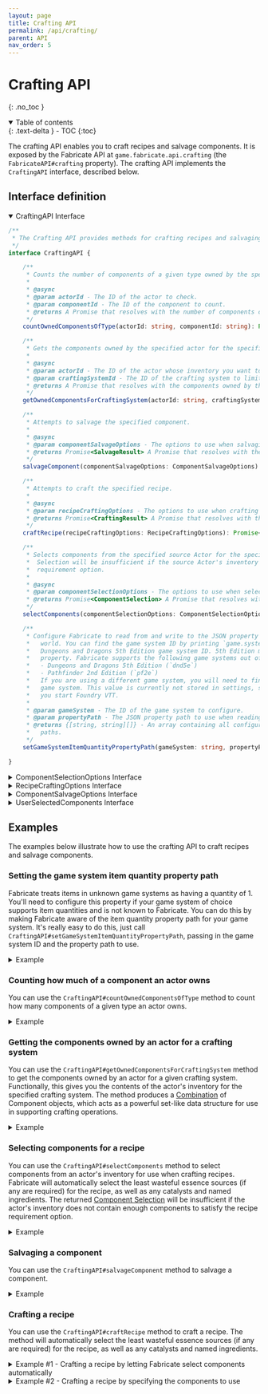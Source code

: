 ```yaml
---
layout: page
title: Crafting API
permalink: /api/crafting/
parent: API
nav_order: 5
---
```


# Crafting API
{: .no_toc }

<details open markdown="block">
  <summary>
    Table of contents
  </summary>
  {: .text-delta }
- TOC
{:toc}
</details>

The crafting API enables you to craft recipes and salvage components.
It is exposed by the Fabricate API at `game.fabricate.api.crafting` (the `FabricateAPI#crafting` property).
The crafting API implements the `CraftingAPI` interface, described below.

## Interface definition

<details open markdown="block">
<summary>
CraftingAPI Interface
</summary>

```typescript
/**
 * The Crafting API provides methods for crafting recipes and salvaging components.
 */
interface CraftingAPI {

    /**
     * Counts the number of components of a given type owned by the specified actor.
     *
     * @async
     * @param actorId - The ID of the actor to check.
     * @param componentId - The ID of the component to count.
     * @returns A Promise that resolves with the number of components of this type owned by the actor.
     */
    countOwnedComponentsOfType(actorId: string, componentId: string): Promise<number>;

    /**
     * Gets the components owned by the specified actor for the specified crafting system.
     *
     * @async
     * @param actorId - The ID of the actor whose inventory you want to search.
     * @param craftingSystemId - The ID of the crafting system to limit component matches to.
     * @returns A Promise that resolves with the components owned by the actor for the specified crafting system.
     */
    getOwnedComponentsForCraftingSystem(actorId: string, craftingSystemId: string): Promise<Combination<Component>>;

    /**
     * Attempts to salvage the specified component.
     *
     * @async
     * @param componentSalvageOptions - The options to use when salvaging the component.
     * @returns Promise<SalvageResult> A Promise that resolves with the Salvage Result
     */
    salvageComponent(componentSalvageOptions: ComponentSalvageOptions): Promise<SalvageResult>;

    /**
     * Attempts to craft the specified recipe.
     *
     * @async
     * @param recipeCraftingOptions - The options to use when crafting the recipe.
     * @returns Promise<CraftingResult> A Promise that resolves with the prepared Crafting Result.
     */
    craftRecipe(recipeCraftingOptions: RecipeCraftingOptions): Promise<CraftingResult>;

    /**
     * Selects components from the specified source Actor for the specified recipe requirement option. The Component
     *  Selection will be insufficient if the source Actor's inventory does not contain enough components to satisfy the
     *  requirement option.
     *
     * @async
     * @param componentSelectionOptions - The options to use when selecting components.
     * @returns Promise<ComponentSelection> A Promise that resolves with the selected components.
     */
    selectComponents(componentSelectionOptions: ComponentSelectionOptions): Promise<ComponentSelection>;

    /**
     * Configure Fabricate to read from and write to the JSON property path when considering item quantity in your game
     *   world. You can find the game system ID by printing `game.system.id` to the console. For example, `dnd5e` is the
     *   Dungeons and Dragons 5th Edition game system ID. 5th Edition manages item quantity in the `system.quantity`
     *   property. Fabricate supports the following game systems out of the box:
     *   - Dungeons and Dragons 5th Edition (`dnd5e`)
     *   - Pathfinder 2nd Edition (`pf2e`)
     *   If you are using a different game system, you will need to find the correct property path for your
     *   game system. This value is currently not stored in settings, so you will need to call this method every time
     *   you start Foundry VTT.
     *
     * @param gameSystem - The ID of the game system to configure.
     * @param propertyPath - The JSON property path to use when reading and writing item quantity.
     * @returns {[string, string][]} - An array containing all configured game systems and their item quantity property
     *   paths.
     */
    setGameSystemItemQuantityPropertyPath(gameSystem: string, propertyPath: string): void;

}
```

</details>

<details markdown="block">
<summary>
ComponentSelectionOptions Interface
</summary>

```typescript
/**
 * Options used when selecting components from an actor's inventory for use when crafting recipes
 */
interface ComponentSelectionOptions {

    /**
     * The ID of the Actor whose inventory you want to select components from.
     */
    sourceActorId: string;

    /**
     * The optional ID of the Recipe Requirement Option to select components for. Not required if the recipe has only
     * one Result Option. If the recipe has multiple requirement options this must be specified.
     */
    requirementOptionId?: string;

    /**
     * The ID of the Recipe to select components for.
     */
    recipeId: string;
}
```

</details>

<details markdown="block">
<summary>
RecipeCraftingOptions Interface
</summary>

```typescript
/**
 * Options used when crafting a recipe.
 */
interface RecipeCraftingOptions {

    /**
     * The ID of the recipe to attempt.
     */
    recipeId: string;

    /**
     * The ID of the Actor from which the components should be removed.
     */
    sourceActorId: string;

    /**
     * The optional ID of the Actor to which any produced components should be added. If not specified, the
     * sourceActorId is used. Specify a different targetActorId when crafting from a container or shared inventory to
     * another character.
     */
    targetActorId?: string;

    /**
     * The optional ID of the Requirement Option to use. Not required if the recipe has only one Requirement Option. If
     * the recipe has multiple Requirement Options this must be specified.
     */
    requirementOptionId?: string;

    /**
     * The optional ID of the Result Option to use. Not required if the recipe has only one Result Option. If the recipe
     * has multiple Result Options this must be specified.
     */
    resultOptionId?: string;

    /**
     * The optional IDs and quantities of the components to use when crafting the recipe. If not specified, the
     * components and amounts will be selected automatically for the least wasteful essence sources (if any are
     * required). This is useful when customising component selection for essences. However, if the Recipe also requires
     * catalysts and named ingredients be sure to include them in the component selection. If an insufficient
     * combination is specified crafting will not be attempted.
     */
    userSelectedComponents?: UserSelectedComponents;

}
```

</details>

<details markdown="block">
<summary>
ComponentSalvageOptions Interface
</summary>

```typescript
/**
 * Options used when salvaging a component using the Crafting API.
 */
interface ComponentSalvageOptions {

    /**
     * The ID of the component to salvage.
     */
    componentId: string;

    /**
     * The ID of the Actor from which the component should be removed.
     */
    sourceActorId: string;

    /**
     * The optional ID of the Actor to which any produced components should be added. If not specified, the
     * sourceActorId is used. Specify a different targetActorId when salvaging from a container or shared inventory to
     * another character.
     */
    targetActorId?: string;

    /**
     * The optional ID of the Salvage Option to use. Not required if the component has only one Salvage Option. If the
     * component has multiple Salvage Options this must be specified.
     */
    salvageOptionId?: string;

}
```

</details>

<details markdown="block">
<summary>
UserSelectedComponents Interface
</summary>

```typescript
/**
 * Options used when explicitly selecting components for crafting recipes
 */
interface UserSelectedComponents {

    /**
     * The IDs and quantities of the catalysts to use when crafting the recipe.
     */
    catalysts: Record<string, number>;

    /**
     * The IDs and quantities of the ingredients to use when crafting the recipe.
     */
    ingredients: Record<string, number>;

    /**
     * The IDs and quantities of the components to use as essence sources when crafting the recipe.
     */
    essenceSources: Record<string, number>;

}
```

</details>

## Examples

The examples below illustrate how to use the crafting API to craft recipes and salvage components.

### Setting the game system item quantity property path

Fabricate treats items in unknown game systems as having a quantity of 1.
You'll need to configure this property if your game system of choice supports item quantities and is not known to Fabricate.
You can do this by making Fabricate aware of the item quantity property path for your game system.
It's really easy to do this, just call `CraftingAPI#setGameSystemItemQuantityPropertyPath`, passing in the game system ID and the property path to use.

<details markdown="block">
<summary>
Example
</summary>

```typescript
// Replace gameSystemId with the ID of the game system to configure, e.g. "dnd5e"
const gameSystemId = "gameSystemId"; 
// Replace itemQuantityPropertyPath with the JSON property path to use when reading and writing item quantity in this game system, e.g. "system.quantity"
const itemQuantityPropertyPath = "property.path"; 
game.fabricate.api.crafting.setGameSystemItemQuantityPropertyPath(gameSystemId, itemQuantityPropertyPath);
```

</details>

### Counting how much of a component an actor owns

You can use the `CraftingAPI#countOwnedComponentsOfType` method to count how many components of a given type an actor owns.

<details markdown="block">
<summary>
Example
</summary>

```typescript
const actorId = "actorId"; // <-- Replace actorId with the ID of the actor to check.
const componentId = "componentId"; // <-- Replace componentId with the ID of the component to count.
const count = await game.fabricate.api.crafting.countOwnedComponentsOfType(actorId, componentId);
```

</details>

### Getting the components owned by an actor for a crafting system

You can use the `CraftingAPI#getOwnedComponentsForCraftingSystem` method to get the components owned by an actor for a given crafting system.
Functionally, this gives you the contents of the actor's inventory for the specified crafting system.
The method produces a [Combination](/fabricate/api/types#combination) of Component objects, which acts as a powerful set-like data structure for use in supporting crafting operations.

<details markdown="block">
<summary>
Example
</summary>

```typescript
const actorId = "actorId"; // <-- Replace actorId with the ID of the actor whose inventory you want to search.
const craftingSystemId = "craftingSystemId"; // <-- Replace craftingSystemId with the ID of the crafting system to limit component matches to.
const componentCombination = await game.fabricate.api.crafting.getOwnedComponentsForCraftingSystem(actorId, craftingSystemId);
componentCombination.units.forEach(unit => {
    const component = unit.element;
    const quantity = unit.quantity;
    console.log(`Actor ${actorId} owns ${quantity} of component ${component.id}`);
});
```

</details>

### Selecting components for a recipe

You can use the `CraftingAPI#selectComponents` method to select components from an actor's inventory for use when crafting recipes.
Fabricate will automatically select the least wasteful essence sources (if any are required) for the recipe, as well as any catalysts and named ingredients.
The returned [Component Selection](/fabricate/api/types#component-selection) will be insufficient if the actor's inventory does not contain enough components to satisfy the recipe requirement option.

<details markdown="block">
<summary>
Example
</summary>

```typescript
const componentSelectionOptions = {
    sourceActorId: "actorId", // <-- Replace actorId with the ID of the actor whose inventory you want to select components from.
    requirementOptionId: "requirementOptionId", // <-- Replace requirementOptionId with the ID of the Recipe Requirement Option to select components for. Not required if the recipe has only one Requirement Option.
    recipeId: "recipeId" // <-- Replace recipeId with the ID of the Recipe to select components for.
};
const componentSelection = await game.fabricate.api.crafting.selectComponents(componentSelectionOptions);
```

</details>

### Salvaging a component

You can use the `CraftingAPI#salvageComponent` method to salvage a component.

<details markdown="block">
<summary>
Example
</summary>

```typescript
const componentSalvageOptions = {
    componentId: "componentId", // <-- Replace componentId with the ID of the component to salvage.
    sourceActorId: "actorId", // <-- Replace actorId with the ID of the actor from which the component should be removed.
    targetActorId: "actorId", // <-- Replace actorId with the ID of the actor to which any produced components should be added. If not specified, the sourceActorId is used.
    salvageOptionId: "salvageOptionId" // <-- Replace salvageOptionId with the ID of the Salvage Option to use. Not required if the component has only one Salvage Option.
};
const salvageResult = await game.fabricate.api.crafting.salvageComponent(componentSalvageOptions);
```

</details>

### Crafting a recipe

You can use the `CraftingAPI#craftRecipe` method to craft a recipe.
The method will automatically select the least wasteful essence sources (if any are required) for the recipe, as well as any catalysts and named ingredients.

<details markdown="block">
<summary>
Example #1 - Crafting a recipe by letting Fabricate select components automatically
</summary>

```typescript
const recipeCraftingOptions = {
    recipeId: "recipeId", // <-- Replace recipeId with the ID of the recipe to attempt.
    sourceActorId: "actorId", // <-- Replace actorId with the ID of the actor from which the components should be removed.
    targetActorId: "actorId", // <-- Replace actorId with the ID of the actor to which any produced components should be added. If not specified, the sourceActorId is used.
    requirementOptionId: "requirementOptionId", // <-- Replace requirementOptionId with the ID of the Requirement Option to use. Not required if the recipe has only one Requirement Option.
    resultOptionId: "resultOptionId", // <-- Replace resultOptionId with the ID of the Result Option to use. Not required if the recipe has only one Result Option.
};
const craftingResult = await game.fabricate.api.crafting.craftRecipe(recipeCraftingOptions);
```

</details>

<details markdown="block">
<summary>
Example #2 - Crafting a recipe by specifying the components to use
</summary>

```typescript
const recipeCraftingOptions = {
    recipeId: "recipeId", // <-- Replace recipeId with the ID of the recipe to attempt.
    sourceActorId: "actorId", // <-- Replace actorId with the ID of the actor from which the components should be removed.
    targetActorId: "actorId", // <-- Replace actorId with the ID of the actor to which any produced components should be added. If not specified, the sourceActorId is used.
    requirementOptionId: "requirementOptionId", // <-- Replace requirementOptionId with the ID of the Requirement Option to use. Not required if the recipe has only one Requirement Option.
    resultOptionId: "resultOptionId", // <-- Replace resultOptionId with the ID of the Result Option to use. Not required if the recipe has only one Result Option.
    userSelectedComponents: {
        catalysts: { // <-- Replace the keys and values in this object with the IDs and quantities of the catalysts to use when crafting the recipe.
            "componentId": 1 
        },
        ingredients: { // <-- Replace the keys and values in this object with the IDs and quantities of the ingredients to use when crafting the recipe.
            "componentId": 1 
        },
        essenceSources: { // <-- Replace the keys and values in this object with the IDs and quantities of the components to use as essence sources when crafting the recipe.
            "componentId": 1 
        }
    }
};
const craftingResult = await game.fabricate.api.crafting.craftRecipe(recipeCraftingOptions);
```

</details>